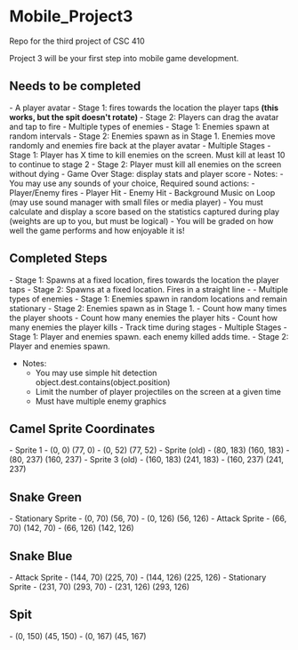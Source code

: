 # Mobile_Project3
Repo for the third project of CSC 410

Project 3 will be your first step into mobile game development. 

<h2>Needs to be completed</h2>
- A player avatar  
  - Stage 1: fires towards the location the player taps <strong>(this works, but the spit doesn't rotate) </strong>
  - Stage 2: Players can drag the avatar and tap to fire
- Multiple types of enemies  
  - Stage 1: Enemies spawn at random intervals  
  - Stage 2: Enemies spawn as in Stage 1. Enemies move randomly and enemies fire back at the player avatar  
- Multiple Stages  
  - Stage 1: Player has X time to kill enemies on the screen. Must kill at least 10 to continue to stage 2  
  - Stage 2: Player must kill all enemies on the screen without dying  
- Game Over Stage: display stats and player score  
- Notes:  
  - You may use any sounds of your choice, Required sound actions:  
    - Player/Enemy fires  
    - Player Hit  
    - Enemy Hit  
    - Background Music on Loop (may use sound manager with small files or media player)  
  - You must calculate and display a score based on the statistics captured during play (weights are up to you, but must be logical)  
  - You will be graded on how well the game performs and how enjoyable it is!  


<h2>Completed Steps</h2>
- Stage 1: Spawns at a fixed location, fires towards the location the player taps 
- Stage 2: Spawns at a fixed location. Fires in a straight line
- - Multiple types of enemies  
  - Stage 1: Enemies spawn in random locations and remain stationary 
  - Stage 2: Enemies spawn as in Stage 1.
- Count how many times the player shoots
- Count how many enemies the player hits
- Count how many enemies the player kills
- Track time during stages
- Multiple Stages  
  - Stage 1: Player and enemies spawn. each enemy killed adds time.
  - Stage 2: Player and enemies spawn.  
  
- Notes:  
  - You may use simple hit detection object.dest.contains(object.position)
  - Limit the number of player projectiles on the screen at a given time 
  - Must have multiple enemy graphics
  
<h2>Camel Sprite Coordinates</h2>
- Sprite 1 
  - (0, 0) (77, 0)
  - (0, 52) (77, 52)
- Sprite (old)
  - (80, 183) (160, 183) 
  - (80, 237) (160, 237)
- Sprite 3 (old)
  - (160, 183) (241, 183)
  - (160, 237) (241, 237)

<h2>Snake Green</h2>
- Stationary Sprite
  - (0, 70) (56, 70)
  - (0, 126) (56, 126)
- Attack Sprite
  - (66, 70) (142, 70)
  - (66, 126) (142, 126)

<h2>Snake Blue</h2>
- Attack Sprite
  - (144, 70) (225, 70)
  - (144, 126) (225, 126)
- Stationary Sprite
  - (231, 70) (293, 70)
  - (231, 126) (293, 126)
<h2>Spit</h2>
  - (0, 150) (45, 150)
  - (0, 167) (45, 167)


